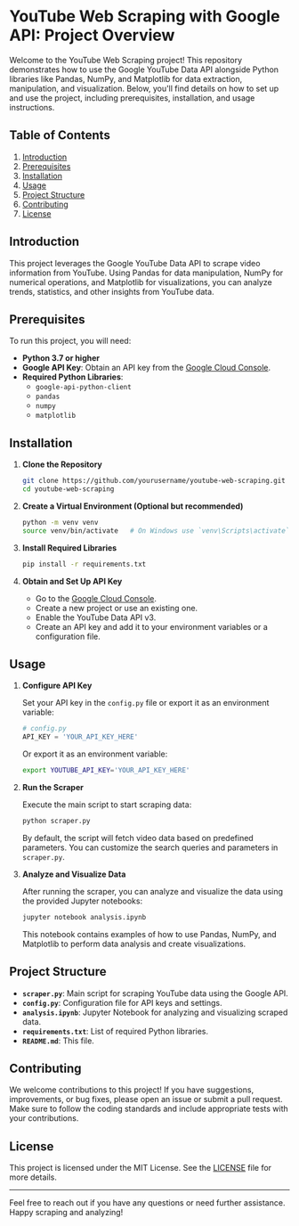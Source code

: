 # YouTube Web Scraping with Google API: Project Overview

Welcome to the YouTube Web Scraping project! This repository demonstrates how to use the Google YouTube Data API alongside Python libraries like Pandas, NumPy, and Matplotlib for data extraction, manipulation, and visualization. Below, you'll find details on how to set up and use the project, including prerequisites, installation, and usage instructions.

## Table of Contents
1. [Introduction](#introduction)
2. [Prerequisites](#prerequisites)
3. [Installation](#installation)
4. [Usage](#usage)
5. [Project Structure](#project-structure)
6. [Contributing](#contributing)
7. [License](#license)

## Introduction

This project leverages the Google YouTube Data API to scrape video information from YouTube. Using Pandas for data manipulation, NumPy for numerical operations, and Matplotlib for visualizations, you can analyze trends, statistics, and other insights from YouTube data.

## Prerequisites

To run this project, you will need:

- **Python 3.7 or higher**
- **Google API Key**: Obtain an API key from the [Google Cloud Console](https://console.cloud.google.com/).
- **Required Python Libraries**:
  - `google-api-python-client`
  - `pandas`
  - `numpy`
  - `matplotlib`

## Installation

1. **Clone the Repository**

   ```bash
   git clone https://github.com/yourusername/youtube-web-scraping.git
   cd youtube-web-scraping
   ```

2. **Create a Virtual Environment (Optional but recommended)**

   ```bash
   python -m venv venv
   source venv/bin/activate   # On Windows use `venv\Scripts\activate`
   ```

3. **Install Required Libraries**

   ```bash
   pip install -r requirements.txt
   ```

4. **Obtain and Set Up API Key**

   - Go to the [Google Cloud Console](https://console.cloud.google.com/).
   - Create a new project or use an existing one.
   - Enable the YouTube Data API v3.
   - Create an API key and add it to your environment variables or a configuration file.

## Usage

1. **Configure API Key**

   Set your API key in the `config.py` file or export it as an environment variable:

   ```python
   # config.py
   API_KEY = 'YOUR_API_KEY_HERE'
   ```

   Or export it as an environment variable:

   ```bash
   export YOUTUBE_API_KEY='YOUR_API_KEY_HERE'
   ```

2. **Run the Scraper**

   Execute the main script to start scraping data:

   ```bash
   python scraper.py
   ```

   By default, the script will fetch video data based on predefined parameters. You can customize the search queries and parameters in `scraper.py`.

3. **Analyze and Visualize Data**

   After running the scraper, you can analyze and visualize the data using the provided Jupyter notebooks:

   ```bash
   jupyter notebook analysis.ipynb
   ```

   This notebook contains examples of how to use Pandas, NumPy, and Matplotlib to perform data analysis and create visualizations.

## Project Structure

- **`scraper.py`**: Main script for scraping YouTube data using the Google API.
- **`config.py`**: Configuration file for API keys and settings.
- **`analysis.ipynb`**: Jupyter Notebook for analyzing and visualizing scraped data.
- **`requirements.txt`**: List of required Python libraries.
- **`README.md`**: This file.

## Contributing

We welcome contributions to this project! If you have suggestions, improvements, or bug fixes, please open an issue or submit a pull request. Make sure to follow the coding standards and include appropriate tests with your contributions.

## License

This project is licensed under the MIT License. See the [LICENSE](LICENSE) file for more details.

---

Feel free to reach out if you have any questions or need further assistance. Happy scraping and analyzing!

